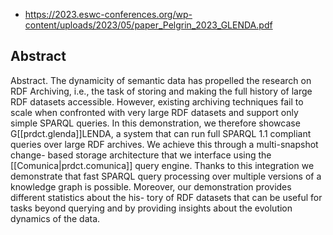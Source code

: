 
- https://2023.eswc-conferences.org/wp-content/uploads/2023/05/paper_Pelgrin_2023_GLENDA.pdf

## Abstract

Abstract. The dynamicity of semantic data has propelled the research on RDF Archiving, i.e., the task of storing and making the full history of large RDF datasets accessible. However, existing archiving techniques fail to scale when confronted with very large RDF datasets and support only simple SPARQL queries. In this demonstration, we therefore showcase G[[prdct.glenda]]LENDA, a system that can run full SPARQL 1.1 compliant queries over large RDF archives. We achieve this through a multi-snapshot change- based storage architecture that we interface using the [[Comunica|prdct.comunica]] query engine. Thanks to this integration we demonstrate that fast SPARQL query processing over multiple versions of a knowledge graph is possible. Moreover, our demonstration provides different statistics about the his- tory of RDF datasets that can be useful for tasks beyond querying and by providing insights about the evolution dynamics of the data.

